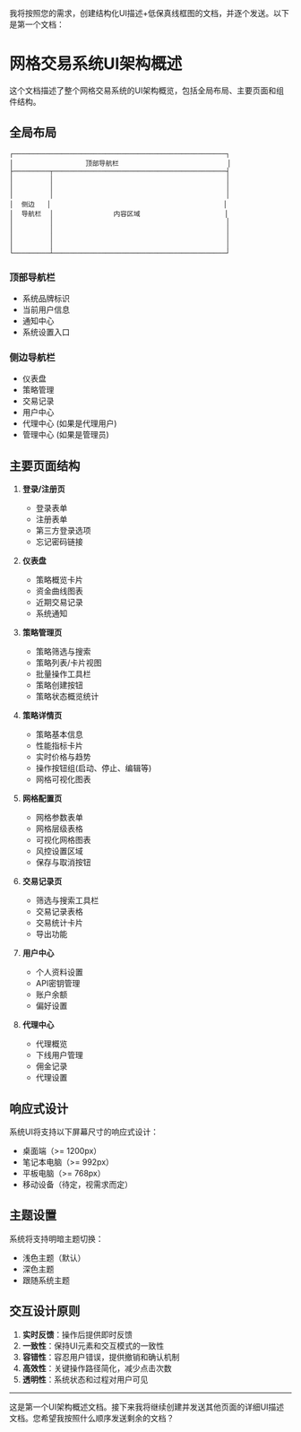 我将按照您的需求，创建结构化UI描述+低保真线框图的文档，并逐个发送。以下是第一个文档：

# 网格交易系统UI架构概述

这个文档描述了整个网格交易系统的UI架构概览，包括全局布局、主要页面和组件结构。

## 全局布局

```
┌─────────────────────────────────────────────────────┐
│                  顶部导航栏                           │
├─────────┬───────────────────────────────────────────┤
│         │                                           │
│         │                                           │
│         │                                           │
│  侧边   │                                           │
│  导航栏  │               内容区域                     │
│         │                                           │
│         │                                           │
│         │                                           │
│         │                                           │
└─────────┴───────────────────────────────────────────┘
```

### 顶部导航栏
- 系统品牌标识
- 当前用户信息
- 通知中心
- 系统设置入口

### 侧边导航栏
- 仪表盘
- 策略管理
- 交易记录
- 用户中心
- 代理中心 (如果是代理用户)
- 管理中心 (如果是管理员)

## 主要页面结构

1. **登录/注册页**
   - 登录表单
   - 注册表单
   - 第三方登录选项
   - 忘记密码链接

2. **仪表盘**
   - 策略概览卡片
   - 资金曲线图表
   - 近期交易记录
   - 系统通知

3. **策略管理页**
   - 策略筛选与搜索
   - 策略列表/卡片视图
   - 批量操作工具栏
   - 策略创建按钮
   - 策略状态概览统计

4. **策略详情页**
   - 策略基本信息
   - 性能指标卡片
   - 实时价格与趋势
   - 操作按钮组(启动、停止、编辑等)
   - 网格可视化图表

5. **网格配置页**
   - 网格参数表单
   - 网格层级表格
   - 可视化网格图表
   - 风控设置区域
   - 保存与取消按钮

6. **交易记录页**
   - 筛选与搜索工具栏
   - 交易记录表格
   - 交易统计卡片
   - 导出功能

7. **用户中心**
   - 个人资料设置
   - API密钥管理
   - 账户余额
   - 偏好设置

8. **代理中心**
   - 代理概览
   - 下线用户管理
   - 佣金记录
   - 代理设置

## 响应式设计

系统UI将支持以下屏幕尺寸的响应式设计：
- 桌面端（>= 1200px）
- 笔记本电脑（>= 992px）
- 平板电脑（>= 768px）
- 移动设备（待定，视需求而定）

## 主题设置

系统将支持明暗主题切换：
- 浅色主题（默认）
- 深色主题
- 跟随系统主题

## 交互设计原则

1. **实时反馈**：操作后提供即时反馈
2. **一致性**：保持UI元素和交互模式的一致性
3. **容错性**：容忍用户错误，提供撤销和确认机制
4. **高效性**：关键操作路径简化，减少点击次数
5. **透明性**：系统状态和过程对用户可见

---

这是第一个UI架构概述文档。接下来我将继续创建并发送其他页面的详细UI描述文档。您希望我按照什么顺序发送剩余的文档？